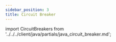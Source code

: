 ```yaml
---
sidebar_position: 3
title: Circuit Breaker
---
```


import CircuitBreakers from '../../../client/java/partials/java_circuit_breaker.md';

<CircuitBreakers/>
